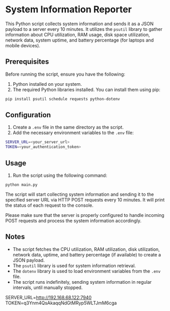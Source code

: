 # System Information Reporter

This Python script collects system information and sends it as a JSON payload to a server every 10 minutes. It utilizes the `psutil` library to gather information about CPU utilization, RAM usage, disk space utilization, network data, system uptime, and battery percentage (for laptops and mobile devices).

## Prerequisites

Before running the script, ensure you have the following:

1. Python installed on your system.
2. The required Python libraries installed. You can install them using pip:

```bash
pip install psutil schedule requests python-dotenv
```

## Configuration

1. Create a `.env` file in the same directory as the script.
2. Add the necessary environment variables to the `.env` file:

```bash
SERVER_URL=<your_server_url>
TOKEN=<your_authentication_token>
```

## Usage

1. Run the script using the following command:
```
python main.py
```

The script will start collecting system information and sending it to the specified server URL via HTTP POST requests every 10 minutes. It will print the status of each request to the console.

Please make sure that the server is properly configured to handle incoming POST requests and process the system information accordingly.

## Notes

- The script fetches the CPU utilization, RAM utilization, disk utilization, network data, uptime, and battery percentage (if available) to create a JSON payload.
- The `psutil` library is used for system information retrieval.
- The `dotenv` library is used to load environment variables from the `.env` file.
- The script runs indefinitely, sending system information in regular intervals, until manually stopped.


SERVER_URL=http://192.168.68.122:7940
TOKEN=q3Ynm4QsAkaqqNdGtMRyp5WLTJmM6cga